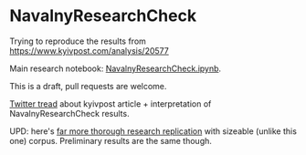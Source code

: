 # NavalnyResearchCheck
Trying to reproduce the results from https://www.kyivpost.com/analysis/20577

Main research notebook: [NavalnyResearchCheck.ipynb](https://github.com/religofsil/NavalnyResearchCheck/blob/main/NavalnyResearchCheck.ipynb).

This is a draft, pull requests are welcome.

[Twitter tread](https://twitter.com/religofsil/status/1691786130847338572) about kyivpost article + interpretation of NavalnyResearchCheck results.

UPD: here's [far more thorough research replication](https://github.com/DanilSko/navalny) with sizeable (unlike this one) corpus. Preliminary results are the same though.
